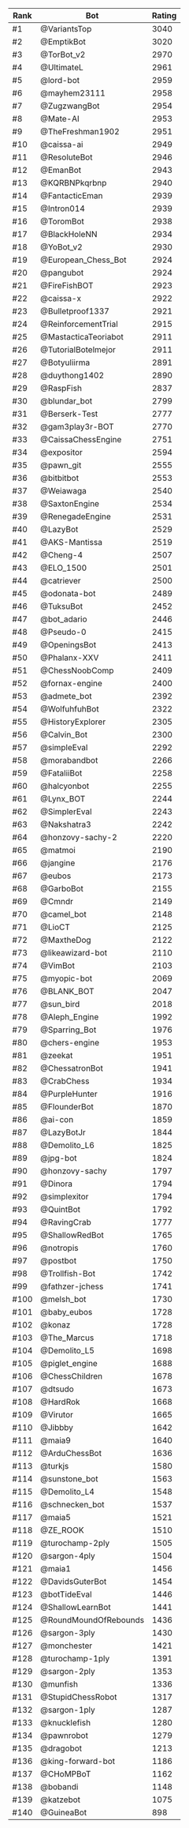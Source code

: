 Rank|Bot|Rating
---|---|---
#1|@VariantsTop|3040
#2|@EmptikBot|3020
#3|@TorBot_v2|2970
#4|@UltimateL|2961
#5|@lord-bot|2959
#6|@mayhem23111|2958
#7|@ZugzwangBot|2954
#8|@Mate-AI|2953
#9|@TheFreshman1902|2951
#10|@caissa-ai|2949
#11|@ResoluteBot|2946
#12|@EmanBot|2943
#13|@KQRBNPkqrbnp|2940
#14|@FantacticEman|2939
#15|@Intron014|2939
#16|@ToromBot|2938
#17|@BlackHoleNN|2934
#18|@YoBot_v2|2930
#19|@European_Chess_Bot|2924
#20|@pangubot|2924
#21|@FireFishBOT|2923
#22|@caissa-x|2922
#23|@Bulletproof1337|2921
#24|@ReinforcementTrial|2915
#25|@MastacticaTeoriabot|2911
#26|@TutorialBotelmejor|2911
#27|@Botyuliirma|2891
#28|@duythong1402|2890
#29|@RaspFish|2837
#30|@blundar_bot|2799
#31|@Berserk-Test|2777
#32|@gam3play3r-BOT|2770
#33|@CaissaChessEngine|2751
#34|@expositor|2594
#35|@pawn_git|2555
#36|@bitbitbot|2553
#37|@Weiawaga|2540
#38|@SaxtonEngine|2534
#39|@RenegadeEngine|2531
#40|@LazyBot|2529
#41|@AKS-Mantissa|2519
#42|@Cheng-4|2507
#43|@ELO_1500|2501
#44|@catriever|2500
#45|@odonata-bot|2489
#46|@TuksuBot|2452
#47|@bot_adario|2446
#48|@Pseudo-0|2415
#49|@OpeningsBot|2413
#50|@Phalanx-XXV|2411
#51|@ChessNoobComp|2409
#52|@fornax-engine|2400
#53|@admete_bot|2392
#54|@WolfuhfuhBot|2322
#55|@HistoryExplorer|2305
#56|@Calvin_Bot|2300
#57|@simpleEval|2292
#58|@morabandbot|2266
#59|@FataliiBot|2258
#60|@halcyonbot|2255
#61|@Lynx_BOT|2244
#62|@SimplerEval|2243
#63|@Nakshatra3|2242
#64|@honzovy-sachy-2|2220
#65|@matmoi|2190
#66|@jangine|2176
#67|@eubos|2173
#68|@GarboBot|2155
#69|@Cmndr|2149
#70|@camel_bot|2148
#71|@LioCT|2125
#72|@MaxtheDog|2122
#73|@likeawizard-bot|2110
#74|@VimBot|2103
#75|@myopic-bot|2069
#76|@BLANK_BOT|2047
#77|@sun_bird|2018
#78|@Aleph_Engine|1992
#79|@Sparring_Bot|1976
#80|@chers-engine|1953
#81|@zeekat|1951
#82|@ChessatronBot|1941
#83|@CrabChess|1934
#84|@PurpleHunter|1916
#85|@FlounderBot|1870
#86|@ai-con|1859
#87|@LazyBotJr|1844
#88|@Demolito_L6|1825
#89|@jpg-bot|1824
#90|@honzovy-sachy|1797
#91|@Dinora|1794
#92|@simplexitor|1794
#93|@QuintBot|1792
#94|@RavingCrab|1777
#95|@ShallowRedBot|1765
#96|@notropis|1760
#97|@postbot|1750
#98|@Trollfish-Bot|1742
#99|@fathzer-jchess|1741
#100|@melsh_bot|1730
#101|@baby_eubos|1728
#102|@konaz|1728
#103|@The_Marcus|1718
#104|@Demolito_L5|1698
#105|@piglet_engine|1688
#106|@ChessChildren|1678
#107|@dtsudo|1673
#108|@HardRok|1668
#109|@Virutor|1665
#110|@Jibbby|1642
#111|@maia9|1640
#112|@ArduChessBot|1636
#113|@turkjs|1580
#114|@sunstone_bot|1563
#115|@Demolito_L4|1548
#116|@schnecken_bot|1537
#117|@maia5|1521
#118|@ZE_ROOK|1510
#119|@turochamp-2ply|1505
#120|@sargon-4ply|1504
#121|@maia1|1456
#122|@DavidsGuterBot|1454
#123|@botTideEval|1446
#124|@ShallowLearnBot|1441
#125|@RoundMoundOfRebounds|1436
#126|@sargon-3ply|1430
#127|@monchester|1421
#128|@turochamp-1ply|1391
#129|@sargon-2ply|1353
#130|@munfish|1336
#131|@StupidChessRobot|1317
#132|@sargon-1ply|1287
#133|@knucklefish|1280
#134|@pawnrobot|1279
#135|@dragobot|1213
#136|@king-forward-bot|1186
#137|@CHoMPBoT|1162
#138|@bobandi|1148
#139|@katzebot|1075
#140|@GuineaBot|898
